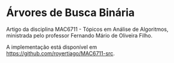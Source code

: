 Árvores de Busca Binária
========================

Artigo da disciplina MAC6711 - Tópicos em Análise de Algoritmos,
ministrada pelo professor Fernando Mário de Oliveira Filho.

A implementação está disponível em <https://github.com/royertiago/MAC6711-src>.
